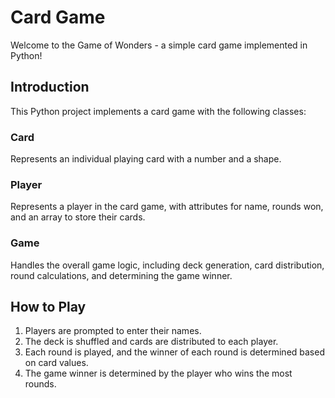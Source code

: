 # Card Game

Welcome to the Game of Wonders - a simple card game implemented in Python!

## Introduction

This Python project implements a card game with the following classes:

### Card

Represents an individual playing card with a number and a shape.

### Player

Represents a player in the card game, with attributes for name, rounds won, and an array to store their cards.

### Game

Handles the overall game logic, including deck generation, card distribution, round calculations, and determining the game winner.

## How to Play

1. Players are prompted to enter their names.
2. The deck is shuffled and cards are distributed to each player.
3. Each round is played, and the winner of each round is determined based on card values.
4. The game winner is determined by the player who wins the most rounds.

